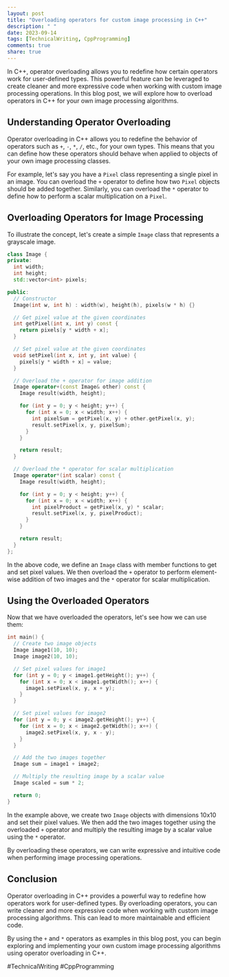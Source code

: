 ```yaml
---
layout: post
title: "Overloading operators for custom image processing in C++"
description: " "
date: 2023-09-14
tags: [TechnicalWriting, CppProgramming]
comments: true
share: true
---
```


In C++, operator overloading allows you to redefine how certain operators work for user-defined types. This powerful feature can be leveraged to create cleaner and more expressive code when working with custom image processing operations. In this blog post, we will explore how to overload operators in C++ for your own image processing algorithms.

## Understanding Operator Overloading

Operator overloading in C++ allows you to redefine the behavior of operators such as `+`, `-`, `*`, `/`, etc., for your own types. This means that you can define how these operators should behave when applied to objects of your own image processing classes.

For example, let's say you have a `Pixel` class representing a single pixel in an image. You can overload the `+` operator to define how two `Pixel` objects should be added together. Similarly, you can overload the `*` operator to define how to perform a scalar multiplication on a `Pixel`.

## Overloading Operators for Image Processing

To illustrate the concept, let's create a simple `Image` class that represents a grayscale image.

```cpp
class Image {
private:
  int width;
  int height;
  std::vector<int> pixels;

public:
  // Constructor
  Image(int w, int h) : width(w), height(h), pixels(w * h) {}

  // Get pixel value at the given coordinates
  int getPixel(int x, int y) const {
    return pixels[y * width + x];
  }

  // Set pixel value at the given coordinates
  void setPixel(int x, int y, int value) {
    pixels[y * width + x] = value;
  }

  // Overload the + operator for image addition
  Image operator+(const Image& other) const {
    Image result(width, height);

    for (int y = 0; y < height; y++) {
      for (int x = 0; x < width; x++) {
        int pixelSum = getPixel(x, y) + other.getPixel(x, y);
        result.setPixel(x, y, pixelSum);
      }
    }

    return result;
  }

  // Overload the * operator for scalar multiplication
  Image operator*(int scalar) const {
    Image result(width, height);

    for (int y = 0; y < height; y++) {
      for (int x = 0; x < width; x++) {
        int pixelProduct = getPixel(x, y) * scalar;
        result.setPixel(x, y, pixelProduct);
      }
    }

    return result;
  }
};
```

In the above code, we define an `Image` class with member functions to get and set pixel values. We then overload the `+` operator to perform element-wise addition of two images and the `*` operator for scalar multiplication.

## Using the Overloaded Operators

Now that we have overloaded the operators, let's see how we can use them:

```cpp
int main() {
  // Create two image objects
  Image image1(10, 10);
  Image image2(10, 10);

  // Set pixel values for image1
  for (int y = 0; y < image1.getHeight(); y++) {
    for (int x = 0; x < image1.getWidth(); x++) {
      image1.setPixel(x, y, x + y);
    }
  }

  // Set pixel values for image2
  for (int y = 0; y < image2.getHeight(); y++) {
    for (int x = 0; x < image2.getWidth(); x++) {
      image2.setPixel(x, y, x - y);
    }
  }

  // Add the two images together
  Image sum = image1 + image2;

  // Multiply the resulting image by a scalar value
  Image scaled = sum * 2;

  return 0;
}
```

In the example above, we create two `Image` objects with dimensions 10x10 and set their pixel values. We then add the two images together using the overloaded `+` operator and multiply the resulting image by a scalar value using the `*` operator.

By overloading these operators, we can write expressive and intuitive code when performing image processing operations.

## Conclusion

Operator overloading in C++ provides a powerful way to redefine how operators work for user-defined types. By overloading operators, you can write cleaner and more expressive code when working with custom image processing algorithms. This can lead to more maintainable and efficient code.

By using the `+` and `*` operators as examples in this blog post, you can begin exploring and implementing your own custom image processing algorithms using operator overloading in C++.

#TechnicalWriting #CppProgramming